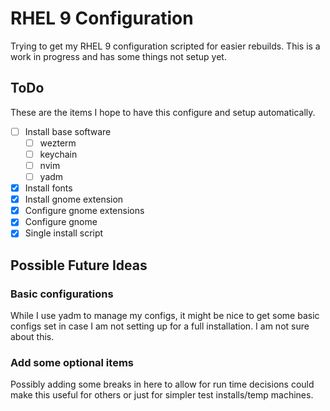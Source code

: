 # RHEL 9 Configuration

Trying to get my RHEL 9 configuration scripted for easier rebuilds. This is a
work in progress and has some things not setup yet.

## ToDo

These are the items I hope to have this configure and setup automatically.

- [ ] Install base software
  - [ ] wezterm
  - [ ] keychain
  - [ ] nvim
  - [ ] yadm
- [x] Install fonts
- [x] Install gnome extension
- [x] Configure gnome extensions
- [x] Configure gnome
- [x] Single install script

## Possible Future Ideas

### Basic configurations

While I use yadm to manage my configs, it might be nice to get some basic
configs set in case I am not setting up for a full installation.  I am not sure
about this.

### Add some optional items

Possibly adding some breaks in here to allow for run time decisions could make
this useful for others or just for simpler test installs/temp machines.
